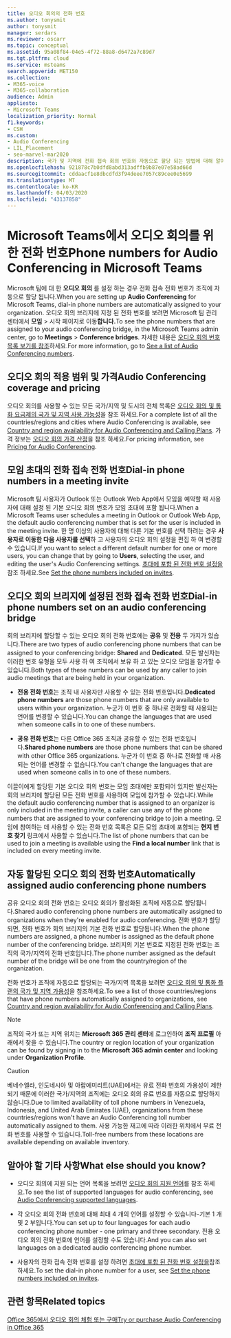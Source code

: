 ```yaml
---
title: 오디오 회의의 전화 번호
ms.author: tonysmit
author: tonysmit
manager: serdars
ms.reviewer: oscarr
ms.topic: conceptual
ms.assetid: 95a08f84-04e5-4f72-88a8-d6472a7c89d7
ms.tgt.pltfrm: cloud
ms.service: msteams
search.appverid: MET150
ms.collection:
- M365-voice
- M365-collaboration
audience: Admin
appliesto:
- Microsoft Teams
localization_priority: Normal
f1.keywords:
- CSH
ms.custom:
- Audio Conferencing
- LIL_Placement
- seo-marvel-mar2020
description: 국가 및 지역에 전화 접속 회의 번호와 자동으로 할당 되는 방법에 대해 알아봅니다.
ms.openlocfilehash: 921878c7b0dfd8abd313adffb9b87e07e58ad66d
ms.sourcegitcommit: cddaacf1e8dbcdfd3f94deee7057c89cee0e5699
ms.translationtype: MT
ms.contentlocale: ko-KR
ms.lasthandoff: 04/03/2020
ms.locfileid: "43137858"
---
```

# <a name="phone-numbers-for-audio-conferencing-in-microsoft-teams"></a><span data-ttu-id="a9895-103">Microsoft Teams에서 오디오 회의를 위한 전화 번호</span><span class="sxs-lookup"><span data-stu-id="a9895-103">Phone numbers for Audio Conferencing in Microsoft Teams</span></span>

<span data-ttu-id="a9895-104">Microsoft 팀에 대 한 **오디오 회의** 를 설정 하는 경우 전화 접속 전화 번호가 조직에 자동으로 할당 됩니다.</span><span class="sxs-lookup"><span data-stu-id="a9895-104">When you are setting up **Audio Conferencing** for Microsoft Teams, dial-in phone numbers are automatically assigned to your organization.</span></span> <span data-ttu-id="a9895-105">오디오 회의 브리지에 지정 된 전화 번호를 보려면 Microsoft 팀 관리 센터에서 **모임** > 시작 페이지로 이동**합니다.**</span><span class="sxs-lookup"><span data-stu-id="a9895-105">To see the phone numbers that are assigned to your audio conferencing bridge, in the Microsoft Teams admin center, go to  **Meetings** > **Conference bridges**.</span></span> <span data-ttu-id="a9895-106">자세한 내용은 [오디오 회의 번호 목록 보기를 참조](see-a-list-of-audio-conferencing-numbers-in-teams.md)하세요.</span><span class="sxs-lookup"><span data-stu-id="a9895-106">For more information, go to [See a list of Audio Conferencing numbers](see-a-list-of-audio-conferencing-numbers-in-teams.md).</span></span>
  
  
## <a name="audio-conferencing-coverage-and-pricing"></a><span data-ttu-id="a9895-107">오디오 회의 적용 범위 및 가격</span><span class="sxs-lookup"><span data-stu-id="a9895-107">Audio Conferencing coverage and pricing</span></span>

<span data-ttu-id="a9895-108">오디오 회의를 사용할 수 있는 모든 국가/지역 및 도시의 전체 목록은 [오디오 회의 및 통화 요금제의 국가 및 지역 사용 가능성](country-and-region-availability-for-audio-conferencing-and-calling-plans/country-and-region-availability-for-audio-conferencing-and-calling-plans.md)을 참조 하세요.</span><span class="sxs-lookup"><span data-stu-id="a9895-108">For a complete list of all the countries/regions and cities where Audio Conferencing is available, see [Country and region availability for Audio Conferencing and Calling Plans](country-and-region-availability-for-audio-conferencing-and-calling-plans/country-and-region-availability-for-audio-conferencing-and-calling-plans.md).</span></span> <span data-ttu-id="a9895-109">가격 정보는 [오디오 회의 가격 산정](https://go.microsoft.com/fwlink/?linkid=799762)을 참조 하세요.</span><span class="sxs-lookup"><span data-stu-id="a9895-109">For pricing information, see [Pricing for Audio Conferencing](https://go.microsoft.com/fwlink/?linkid=799762).</span></span>
  
## <a name="dial-in-phone-numbers-in-a-meeting-invite"></a><span data-ttu-id="a9895-110">모임 초대의 전화 접속 전화 번호</span><span class="sxs-lookup"><span data-stu-id="a9895-110">Dial-in phone numbers in a meeting invite</span></span>

<span data-ttu-id="a9895-111">Microsoft 팀 사용자가 Outlook 또는 Outlook Web App에서 모임을 예약할 때 사용자에 대해 설정 된 기본 오디오 회의 번호가 모임 초대에 포함 됩니다.</span><span class="sxs-lookup"><span data-stu-id="a9895-111">When a Microsoft Teams user schedules a meeting in Outlook or Outlook Web App, the default audio conferencing number that is set for the user is included in the meeting invite.</span></span> <span data-ttu-id="a9895-112">한 명 이상의 사용자에 대해 다른 기본 번호를 선택 하려는 경우 **사용자로 이동한 다음 사용자를 선택**하 고 사용자의 오디오 회의 설정을 편집 하 여 변경할 수 있습니다.</span><span class="sxs-lookup"><span data-stu-id="a9895-112">If you want to select a different default number for one or more users, you can change that by going to **Users**, selecting the user, and editing the user's Audio Conferencing settings.</span></span> <span data-ttu-id="a9895-113">[초대에 포함 된 전화 번호 설정을](set-the-phone-numbers-included-on-invites-in-teams.md)참조 하세요.</span><span class="sxs-lookup"><span data-stu-id="a9895-113">See [Set the phone numbers included on invites](set-the-phone-numbers-included-on-invites-in-teams.md).</span></span>
  
  
## <a name="dial-in-phone-numbers-set-on-an-audio-conferencing-bridge"></a><span data-ttu-id="a9895-114">오디오 회의 브리지에 설정된 전화 접속 전화 번호</span><span class="sxs-lookup"><span data-stu-id="a9895-114">Dial-in phone numbers set on an audio conferencing bridge</span></span>

<span data-ttu-id="a9895-115">회의 브리지에 할당할 수 있는 오디오 회의 전화 번호에는 **공유** 및 **전용** 두 가지가 있습니다.</span><span class="sxs-lookup"><span data-stu-id="a9895-115">There are two types of audio conferencing phone numbers that can be assigned to your conferencing bridge: **Shared** and **Dedicated**.</span></span> <span data-ttu-id="a9895-116">모든 발신자는 이러한 번호 유형을 모두 사용 하 여 조직에서 보유 하 고 있는 오디오 모임을 참가할 수 있습니다.</span><span class="sxs-lookup"><span data-stu-id="a9895-116">Both types of these numbers can be used by any caller to join audio meetings that are being held in your organization.</span></span>
  
- <span data-ttu-id="a9895-117">**전용 전화 번호**는 조직 내 사용자만 사용할 수 있는 전화 번호입니다.</span><span class="sxs-lookup"><span data-stu-id="a9895-117">**Dedicated phone numbers** are those phone numbers that are only available to users within your organization.</span></span> <span data-ttu-id="a9895-118">누군가 이 번호 중 하나로 전화할 때 사용되는 언어를 변경할 수 있습니다.</span><span class="sxs-lookup"><span data-stu-id="a9895-118">You can change the languages that are used when someone calls in to one of these numbers.</span></span>
  
- <span data-ttu-id="a9895-119">**공유 전화 번호**는 다른 Office 365 조직과 공유할 수 있는 전화 번호입니다.</span><span class="sxs-lookup"><span data-stu-id="a9895-119">**Shared phone numbers** are those phone numbers that can be shared with other Office 365 organizations.</span></span> <span data-ttu-id="a9895-120">누군가 이 번호 중 하나로 전화할 때 사용되는 언어를 변경할 수 없습니다.</span><span class="sxs-lookup"><span data-stu-id="a9895-120">You can't change the languages that are used when someone calls in to one of these numbers.</span></span>
  
<span data-ttu-id="a9895-121">이끌이에게 할당된 기본 오디오 회의 번호는 모임 초대에만 포함되어 있지만 발신자는 회의 브리지에 할당된 모든 전화 번호를 사용하여 모임에 참가할 수 있습니다.</span><span class="sxs-lookup"><span data-stu-id="a9895-121">While the default audio conferencing number that is assigned to an organizer is only included in the meeting invite, a caller can use any of the phone numbers that are assigned to your conferencing bridge to join a meeting.</span></span> <span data-ttu-id="a9895-122">모임에 참여하는 데 사용할 수 있는 전화 번호 목록은 모든 모임 초대에 포함되는 **현지 번호 찾기** 링크에서 사용할 수 있습니다.</span><span class="sxs-lookup"><span data-stu-id="a9895-122">The list of phone numbers that can be used to join a meeting is available using the **Find a local number** link that is included on every meeting invite.</span></span>
  
## <a name="automatically-assigned-audio-conferencing-phone-numbers"></a><span data-ttu-id="a9895-123">자동 할당된 오디오 회의 전화 번호</span><span class="sxs-lookup"><span data-stu-id="a9895-123">Automatically assigned audio conferencing phone numbers</span></span>

<span data-ttu-id="a9895-124">공유 오디오 회의 전화 번호는 오디오 회의가 활성화된 조직에 자동으로 할당됩니다.</span><span class="sxs-lookup"><span data-stu-id="a9895-124">Shared audio conferencing phone numbers are automatically assigned to organizations when they're enabled for audio conferencing.</span></span> <span data-ttu-id="a9895-125">전화 번호가 할당되면, 전화 번호가 회의 브리지의 기본 전화 번호로 할당됩니다.</span><span class="sxs-lookup"><span data-stu-id="a9895-125">When the phone numbers are assigned, a phone number is assigned as the default phone number of the conferencing bridge.</span></span> <span data-ttu-id="a9895-126">브리지의 기본 번호로 지정된 전화 번호는 조직의 국가/지역의 전화 번호입니다.</span><span class="sxs-lookup"><span data-stu-id="a9895-126">The phone number assigned as the default number of the bridge will be one from the country/region of the organization.</span></span>

<span data-ttu-id="a9895-127">전화 번호가 조직에 자동으로 할당되는 국가/지역 목록을 보려면 [오디오 회의 및 통화 플랜의 국가 및 지역 가용성](country-and-region-availability-for-audio-conferencing-and-calling-plans/country-and-region-availability-for-audio-conferencing-and-calling-plans.md)을 참조하세요.</span><span class="sxs-lookup"><span data-stu-id="a9895-127">To see a list of those countries/regions that have phone numbers automatically assigned to organizations, see [Country and region availability for Audio Conferencing and Calling Plans](country-and-region-availability-for-audio-conferencing-and-calling-plans/country-and-region-availability-for-audio-conferencing-and-calling-plans.md).</span></span>
    
> [!NOTE]
> <span data-ttu-id="a9895-128">조직의 국가 또는 지역 위치는 **Microsoft 365 관리 센터**에 로그인하여 **조직 프로필** 아래에서 찾을 수 있습니다.</span><span class="sxs-lookup"><span data-stu-id="a9895-128">The country or region location of your organization can be found by signing in to the **Microsoft 365 admin center** and looking under **Organization Profile**.</span></span> 
  
> [!CAUTION]
> <span data-ttu-id="a9895-129">베네수엘라, 인도네시아 및 아랍에미리트(UAE)에서는 유료 전화 번호의 가용성이 제한되기 때문에 이러한 국가/지역의 조직에는 오디오 회의 유료 번호를 자동으로 할당하지 않습니다.</span><span class="sxs-lookup"><span data-stu-id="a9895-129">Due to limited availability of toll phone numbers in Venezuela, Indonesia, and United Arab Emirates (UAE), organizations from these countries/regions won't have an Audio Conferencing toll number automatically assigned to them.</span></span> <span data-ttu-id="a9895-130">사용 가능한 재고에 따라 이러한 위치에서 무료 전화 번호를 사용할 수 있습니다.</span><span class="sxs-lookup"><span data-stu-id="a9895-130">Toll-free numbers from these locations are available depending on available inventory.</span></span> 
  

## <a name="what-else-should-you-know"></a><span data-ttu-id="a9895-131">알아야 할 기타 사항</span><span class="sxs-lookup"><span data-stu-id="a9895-131">What else should you know?</span></span>

- <span data-ttu-id="a9895-132">오디오 회의에 지원 되는 언어 목록을 보려면 [오디오 회의 지원 언어](audio-conferencing-supported-languages.md)를 참조 하세요.</span><span class="sxs-lookup"><span data-stu-id="a9895-132">To see the list of supported languages for audio conferencing, see [Audio Conferencing supported languages](audio-conferencing-supported-languages.md).</span></span>
    
- <span data-ttu-id="a9895-133">각 오디오 회의 전화 번호에 대해 최대 4 개의 언어를 설정할 수 있습니다-기본 1 개 및 2 부입니다.</span><span class="sxs-lookup"><span data-stu-id="a9895-133">You can set up to four languages for each audio conferencing phone number - one primary and three secondary.</span></span> <span data-ttu-id="a9895-134">전용 오디오 회의 전화 번호에 언어를 설정할 수도 있습니다.</span><span class="sxs-lookup"><span data-stu-id="a9895-134">And you can also set languages on a dedicated audio conferencing phone number.</span></span>
    
- <span data-ttu-id="a9895-135">사용자의 전화 접속 전화 번호를 설정 하려면 [초대에 포함 된 전화 번호 설정을](set-the-phone-numbers-included-on-invites-in-teams.md)참조 하세요.</span><span class="sxs-lookup"><span data-stu-id="a9895-135">To set the dial-in phone number for a user, see [Set the phone numbers included on invites](set-the-phone-numbers-included-on-invites-in-teams.md).</span></span>

   
## <a name="related-topics"></a><span data-ttu-id="a9895-136">관련 항목</span><span class="sxs-lookup"><span data-stu-id="a9895-136">Related topics</span></span>

[<span data-ttu-id="a9895-137">Office 365에서 오디오 회의 체험 또는 구매</span><span class="sxs-lookup"><span data-stu-id="a9895-137">Try or purchase Audio Conferencing in Office 365</span></span>](/skypeforbusiness/audio-conferencing-in-office-365/try-or-purchase-audio-conferencing-in-office-365)
